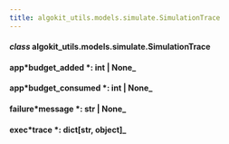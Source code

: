 ```yaml
---
title: algokit_utils.models.simulate.SimulationTrace
---
```


#### _class_ algokit_utils.models.simulate.SimulationTrace

#### app*budget_added *: int | None\_

#### app*budget_consumed *: int | None\_

#### failure*message *: str | None\_

#### exec*trace *: dict[str, object]\_

